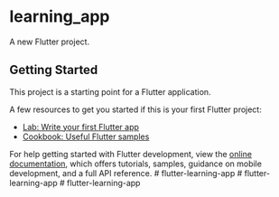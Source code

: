 # learning_app

A new Flutter project.

## Getting Started

This project is a starting point for a Flutter application.

A few resources to get you started if this is your first Flutter project:

- [Lab: Write your first Flutter app](https://docs.flutter.dev/get-started/codelab)
- [Cookbook: Useful Flutter samples](https://docs.flutter.dev/cookbook)

For help getting started with Flutter development, view the
[online documentation](https://docs.flutter.dev/), which offers tutorials,
samples, guidance on mobile development, and a full API reference.
#   f l u t t e r - l e a r n i n g - a p p  
 #   f l u t t e r - l e a r n i n g - a p p  
 #   f l u t t e r - l e a r n i n g - a p p  
 
